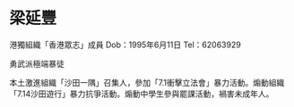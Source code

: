 # 梁延豐


港獨組織「香港眾志」成員
Dob：1995年6月11日
Tel：62063929



勇武派極端暴徒

本土激進組織「沙田一隅」召集人，參加「7.1衝擊立法會」暴力活動。煽動組織「7.14沙田遊行」暴力抗爭活動。煽動中學生參與罷課活動，禍害未成年人。
